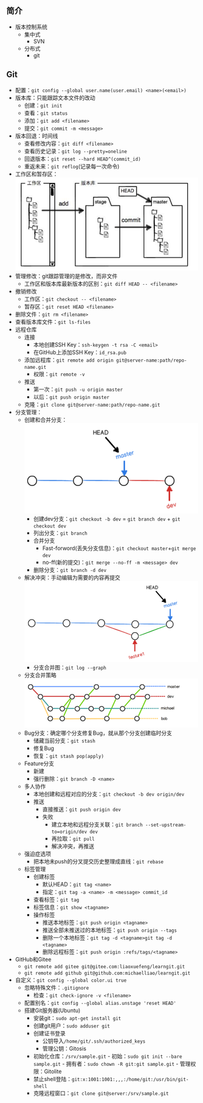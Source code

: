 ## 简介
- 版本控制系统
    - 集中式
        - SVN
    - 分布式
        - git
## Git
- 配置：`git config --global user.name(user.email) <name>(<email>)` 
- 版本库：只能跟踪文本文件的改动
    - 创建：`git init`
    - 查看：`git status`
    - 添加：`git add <filename>`
    - 提交：`git commit -m <message>`
- 版本回退：时间线
    - 查看修改内容：`git diff <filename>`
    - 查看历史记录：`git log --pretty=oneline`
    - 回退版本：`git reset --hard HEAD^(commit_id)`
    - 重返未来：`git reflog`(记录每一次命令)
- 工作区和暂存区：![暂存区](./PNG/stage.PNG)
- 管理修改：git跟踪管理的是修改，而非文件
    - 工作区和版本库最新版本的区别：`git diff HEAD -- <filename>`
- 撤销修改
    - 工作区：`git checkout -- <filename>`
    - 暂存区：`git reset HEAD <filename>`
- 删除文件：`git rm <filename>`
- 查看版本库文件：`git ls-files`
- 远程仓库
    - 连接
        - 本地创建SSH Key：`ssh-keygen -t rsa -C <email>`
        - 在GitHub上添加SSH Key：`id_rsa.pub`
    - 添加远程库：`git remote add origin git@server-name:path/repo-name.git`
        - 权限：`git remote -v`
    - 推送
        - 第一次：`git push -u origin master`
        - 以后：`git push origin master`
    - 克隆：`git clone git@server-name:path/repo-name.git`
- 分支管理：
    - 创建和合并分支：![分支](./PNG/dev.PNG)
        - 创建dev分支：`git checkout -b dev` = `git branch dev` + `git checkout dev`
        - 列出分支：`git branch`
        - 合并分支
            - Fast-forword(丢失分支信息)：`git checkout master`+`git merge dev`
            - no-ff(新的提交)：`git merge --no-ff -m <message> dev`
        - 删除分支：`git branch -d dev`
    - 解决冲突：手动编辑为需要的内容再提交 ![冲突](./PNG/conflict.PNG)
        - 分支合并图：`git log --graph`
    - 分支合并策略 ![策略](./PNG/merge.PNG)
    - Bug分支：确定哪个分支修复Bug，就从那个分支创建临时分支
        - 储藏当前分支：`git stash`
        - 修复Bug
        - 恢复：`git stash pop(apply)`
    - Feature分支
        - 新建
        - 强行删除：`git branch -D <name>`
    - 多人协作
        - 本地创建和远程对应的分支：`git checkout -b dev origin/dev`
        - 推送
            - 直接推送：`git push origin dev`
            - 失败
                - 建立本地和远程分支关联：`git branch --set-upstream-to=origin/dev dev`
                - 再拉取：`git pull`
                - 解决冲突，再推送
    - 强迫症选项
        - 把本地未push的分叉提交历史整理成直线：`git rebase`
    - 标签管理
        - 创建标签
            - 默认HEAD：`git tag <name>`
            - 指定：`git tag -a <name> -m <message> commit_id`
        - 查看标签：`git tag`
        - 标签信息：`git show <tagname>`
        - 操作标签
            - 推送本地标签：`git push origin <tagname>`
            - 推送全部未推送过的本地标签：`git push origin --tags`
            - 删除一个本地标签：`git tag -d <tagname>git tag -d <tagname>`
            - 删除远程标签：`git push origin :refs/tags/<tagname>`
- GitHub和Gitee
    - `git remote add gitee git@gitee.com:liaoxuefeng/learngit.git`
    - `git remote add github git@github.com:michaelliao/learngit.git`
- 自定义：`git config --global color.ui true`
    - 忽略特殊文件：`.gitignore`
        - 检查：`git check-ignore -v <filename>`
    - 配置别名：`git config --global alias.unstage 'reset HEAD'`
    - 搭建Git服务器(Ubuntu)
        - 安装git：`sudo apt-get install git`
        - 创建git用户：`sudo adduser git`
        - 创建证书登录
            - 公钥导入`/home/git/.ssh/authorized_keys`
            - 管理公钥：Gitosis
        - 初始化仓库：`/srv/sample.git`
              - 初始：`sudo git init --bare sample.git`
              - 拥有者：`sudo chown -R git:git sample.git`
              - 管理权限：Gitolite
        - 禁止shell登陆：`git:x:1001:1001:,,,:/home/git:/usr/bin/git-shell`
        - 克隆远程窗口：`git clone git@server:/srv/sample.git`

